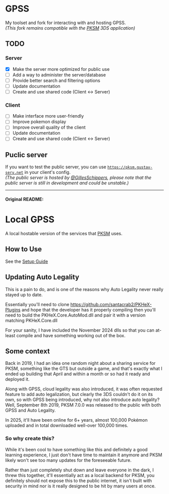 # GPSS

My toolset and fork for interacting with and hosting GPSS.
<br>_(This fork remains compatible with the [PKSM](https://github.com/FlagBrew/PKSM) 3DS application)_

## TODO

### Server

- [x] Make the server more optimized for public use
- [ ] Add a way to administer the server/database
- [ ] Provide better search and filtering options
- [ ] Update documentation
- [ ] Create and use shared code (Client <-> Server)

### Client

- [ ] Make interface more user-friendly
- [ ] Improve pokemon display
- [ ] Improve overall quality of the client
- [ ] Update documentation
- [ ] Create and use shared code (Client <-> Server)

## Puclic server

If you want to test the public server, you can use [`https://pksm.gustav-serv.net`](https://pksm.gustav-serv.net) in your client's config.
<br>_(The public server is hosted by [@GillesSchippers](https://github.com/GillesSchippers),
please note that the public server is still in development and could be unstable.)_

---
#### Original README:

# Local GPSS

A local hostable version of the services that [PKSM](https://github.com/FlagBrew/PKSM) uses.

## How to Use
See the [Setup Guide](https://github.com/FlagBrew/local-gpss/wiki/Server-Setup-Guide)

## Updating Auto Legality
This is a pain to do, and is one of the reasons why Auto Legality never really stayed up to date.

Essentially you'll need to clone https://github.com/santacrab2/PKHeX-Plugins and hope that the developer has it properly compiling
then you'll need to build the PKHeX.Core.AutoMod.dll and pair it with a version matching PKHeX.Core.dll

For your sanity, I have included the November 2024 dlls so that you can at-least compile and have something working out of the box.

## Some context

Back in 2019, I had an idea one random night about a sharing service for PKSM, something like the GTS but outside a
game, and that's
exactly what I ended up building that April and within a month or so had it ready and deployed it.

Along with GPSS, cloud legality was also introduced, it was often requested feature to add auto legalization, but
clearly the 3DS couldn't do it on its own, so with
GPSS being introduced, why not also introduce auto legality? Well, September 8th 2019, PKSM 7.0.0 was released to the
public
with both GPSS and Auto Legality.

In 2025, it'll have been online for 6+ years, almost 100,000 Pokémon uploaded and in total downloaded well-over 100,000
times.

### So why create this?

While it's been cool to have something like this and definitely a good learning experience, I just don't have time to
maintain it anymore
and PKSM likely won't see too many updates for the foreseeable future.

Rather than just completely shut down and leave everyone in the dark, I threw this together, it'll essentially act as a
local backend for PKSM,
you definitely should not expose this to the public internet, it isn't built with security in mind nor is it really
designed to be hit by many users at once.
